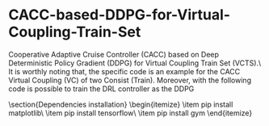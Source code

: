# CACC-based-DDPG-for-Virtual-Coupling-Train-Set
Cooperative Adaptive Cruise Controller (CACC) based on Deep Deterministic Policy Gradient (DDPG) for Virtual Coupling Train Set (VCTS).\\
It is worthly noting that, the specific code is an example for the CACC Virtual Coupling (VC) of two Consist (Train). Moreover, with the following code is possible to train the DRL controller as the DDPG

\section{Dependencies installation}
\begin{itemize}
\item pip install matplotlib\\
\item pip install tensorflow\\
\item pip install gym
\end{itemize}


